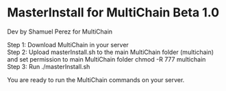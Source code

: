 # MasterInstall for MultiChain Beta 1.0
Dev by Shamuel Perez for MultiChain

Step 1: Download MultiChain in your server<br>
Step 2: Upload masterInstall.sh to the main MultiChain folder (multichain) and set permission to main MultiChain folder chmod -R 777 multichain<br>
Step 3: Run ./masterInstall.sh<br>

You are ready to run the MultiChain commands on your server. <br>
